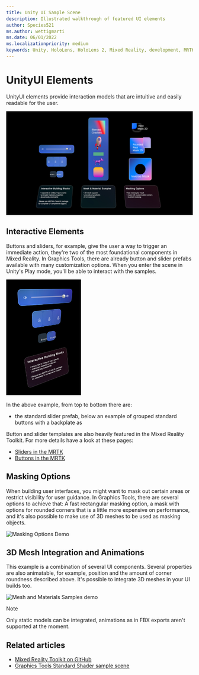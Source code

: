 ```yaml
---
title: Unity UI Sample Scene
description: Illustrated walkthrough of featured UI elements
author: Species521
ms.author: wettigmarti
ms.date: 06/01/2022
ms.localizationpriority: medium
keywords: Unity, HoloLens, HoloLens 2, Mixed Reality, development, MRTK, Graphics Tools, MRGT, MR Graphics Tools, UnityUI
---
```


# UnityUI Elements

UnityUI elements provide interaction models that are intuitive and easily readable for the user.

![Standard Shader hover lights](images/SampleScenes/UnityUI_01.jpg)

## Interactive Elements

Buttons and sliders, for example, give the user a way to trigger an immediate action, they're two of the most foundational components in Mixed Reality.
In Graphics Tools, there are already button and slider prefabs available with many customization options.
When you enter the scene in Unity's Play mode, you'll be able to interact with the samples.

<img src="images/SampleScenes/UnityUI_interactive_01.jpg" width="40%" height="40%" alt="interactive building blocks demo">

In the above example, from top to bottom there are:

* the standard slider prefab, below an example of grouped standard buttons with a backplate as  

Button and slider templates are also heavily featured in the Mixed Reality Toolkit. For more details have a look at these pages:

* [Sliders in the MRTK](../../../mrtk2/features/ux-building-blocks/sliders.md)
* [Buttons in the MRTK](../../../mrtk2/features/ux-building-blocks/button.md)

## Masking Options

When building user interfaces, you might want to mask out certain areas or restrict visibility for user guidance.
In Graphics Tools, there are several options to achieve that: A fast rectangular masking option, a mask with options for rounded corners that is a little more expensive on performance, and it's also possible to make use of 3D meshes to be used as masking objects.

<img src="images/SampleScenes/UnityUImasking_sample_01.gif" width="40%" height="40%" alt="Masking Options Demo">

## 3D Mesh Integration and Animations

This example is a combination of several UI components. Several properties are also animatable, for example, position and the amount of corner roundness described above. 
It's possible to integrate 3D meshes in your UI builds too.

<img src="images/SampleScenes/UnityUIinteractive_sample_01.gif" width="40%" height="40%" alt="Mesh and Materials Samples demo">

> [!NOTE]
> Only static models can be integrated, animations as in FBX exports aren't supported at the moment.

## Related articles

* [Mixed Reality Toolkit on GitHub](https://github.com/microsoft/MixedRealityToolkit-Unity)
* [Graphics Tools Standard Shader sample scene](../standard-shader.md)